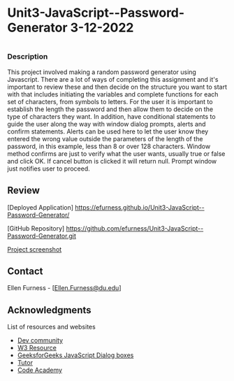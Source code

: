 # Unit3-JavaScript--Password-Generator 3-12-2022
# 

### Description 

This project involved making a random password generator using Javascript.  There are a lot of ways of completing this assignment and it's important to review these and then decide on the structure you want to start with that includes initiating the variables and complete functions for each set of characters, from symbols to letters.  For the user it is important to establish the length the password and then allow them to decide on the type of characters they want.  In addition, have conditional statements to guide the user along the way with window dialog prompts, alerts and confirm statements.  Alerts can be used here to let the user know they entered the wrong value outside the parameters of the length of the password, in this example, less than 8 or over 128 characters. Window method confirms are just to verify what the user wants, usually true or false and click OK.  If cancel button is clicked it will return null.  Prompt window just notifies user to proceed.


## Review

[Deployed Application] 
https://efurness.github.io/Unit3-JavaScript--Password-Generator/

[GitHub Repository] 
https://github.com/efurness/Unit3-JavaScript--Password-Generator.git

[Project screenshot](password_generator.png) 

## Contact

Ellen Furness - [Ellen.Furness@du.edu]

## Acknowledgments

List of resources and websites

* [Dev community](https://dev.to/)
* [W3 Resource](https://www.w3resource.com/)
* [GeeksforGeeks JavaScript Dialog boxes](https://geeksforgeeks.com/)
* [Tutor](https://bootcampspot.com/)
* [Code Academy](https://www.codecademy.com/)

